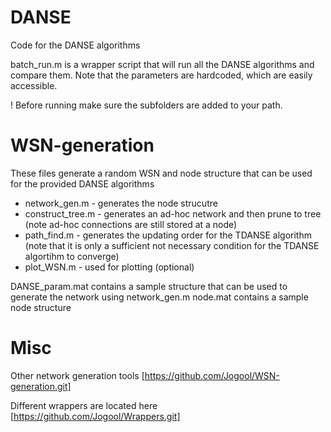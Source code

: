 DANSE
=====
Code for the DANSE algorithms

batch_run.m is a wrapper script that will run all the DANSE algorithms and compare them.  Note that the parameters are hardcoded, which are easily accessible.

! Before running make sure the subfolders are added to your path.

WSN-generation
==============

These files generate a random WSN and node structure that can be used for the provided DANSE algorithms

* network_gen.m     -  generates the node strucutre 
* construct_tree.m  - generates an ad-hoc network and then prune to tree (note ad-hoc connections are still stored at a node)
* path_find.m       - generates the updating order for the TDANSE algorithm (note that it is only a sufficient not                         necessary condition for the TDANSE algortihm to converge)
* plot_WSN.m        - used for plotting (optional)

DANSE_param.mat contains a sample structure that can be used to generate the network using network_gen.m
node.mat contains a sample node structure

Misc
==============

Other network generation tools 
[https://github.com/Jogool/WSN-generation.git]

Different wrappers are located here 
[https://github.com/Jogool/Wrappers.git]

